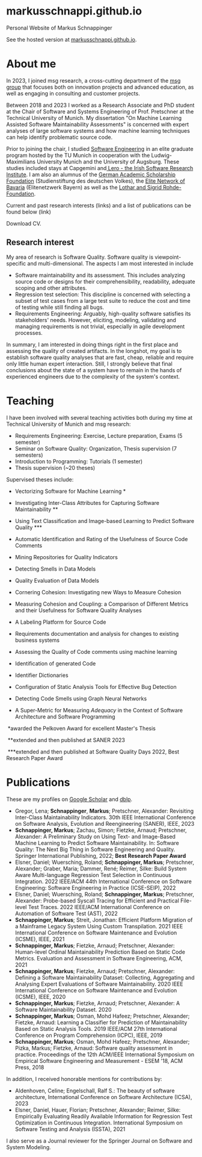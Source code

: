 # markusschnappi.github.io
Personal Website of Markus Schnappinger

See the hosted version at [markusschnappi.github.io](https://markusschnappi.github.io/).



# About me

In 2023, I joined msg research, a cross-cutting department of the [msg group](https://www.msg.group/) that focuses both on innovation projects and advanced education, as well as engaging in consulting and customer projects.



Between 2018 and 2023 I worked as a Research Associate and PhD student at the Chair of Software and Systems Engineering of Prof. Pretschner at the Technical University of Munich. My dissertation "On Machine Learning Assisted Software Maintainability Assessments" is concerned with expert analyses of large software systems and how machine learning techniques can help identify problematic source code. 

Prior to joining the chair, I studied [Software Engineering](https://elite-se.informatik.uni-augsburg.de/) in an elite graduate program hosted by the TU Munich in cooperation with the Ludwig-Maximilians University Munich and the University of Augsburg. These studies included stays at Capgemini and[ Lero - the Irish Software Research Institute](https://www.lero.ie/). I am also an alumnus of the [German Academic Scholarship Foundation](https://www.studienstiftung.de/en/) (Studienstiftung des deutschen Volkes), the [Elite Network of Bavaria](https://www.elitenetzwerk.bayern.de/en/home) (Elitenetzwerk Bayern) as well as the [Lothar and Sigrid Rohde-Foundation](https://www.rohde-stiftung.de/en/home.html).



Current and past research interests (links) and a list of publications can be found below (link)

Download CV. 



## Research interest

My area of research is Software Quality. Software quality is viewpoint-specific and multi-dimensional. The aspects I am most interested in include

- Software maintainability and its assessment. This includes analyzing source code or designs for their comprehensibility, readability, adequate scoping and other attributes.
- Regression test selection: This discipline is concerned with selecting a subset of test cases from a large test suite to reduce the cost and time of testing while still finding all bugs.
- Requirements Engineering: Arguably, high-quality software satisfies its stakeholders' needs. However, eliciting, modeling, validating and managing requirements is not trivial, especially in agile development processes.

In summary, I am interested in doing things right in the first place and assessing the quality of created artifacts. In the longshot, my goal is to establish software quality analyses that are fast, cheap, reliable and require only little human expert interaction. Still, I strongly believe that final conclusions about the state of a system have to remain in the hands of experienced engineers due to the complexity of the system's context.





# Teaching

I have been involved with several teaching activities both during my time at Technical University of Munich and msg research: 

- Requirements Engineering: Exercise, Lecture preparation, Exams  (5 semester)
- Seminar on Software Quality: Organization, Thesis supervision (7 semesters)
- Introduction to Programming: Tutorials (1 semester)
- Thesis supervision (~20 theses)



Supervised theses include: 

- Vectorizing Software for Machine Learning *

- Investigating Inter-Class Attributes for Capturing Software Maintainability **

- Using Text Classification and Image-based Learning to Predict Software Quality ***

- Automatic Identification and Rating of the Usefulness of Source Code Comments

- Mining Repositories for Quality Indicators

- Detecting Smells in Data Models

- Quality Evaluation of Data Models

- Cornering Cohesion: Investigating new Ways to Measure Cohesion

- Measuring Cohesion and Coupling: a Comparison of Different Metrics and their Usefulness for Software Quality Analyses

- A Labeling Platform for Source Code

- Requirements documentation and analysis for changes to existing business systems

- Assessing the Quality of Code comments using machine learning

- Identification of generated Code

- Identifier Dictionaries

- Configuration of Static Analysis Tools for Effective Bug Detection

- Detecting Code Smells using Graph Neural Networks

- A Super-Metric for Measuring *Adequacy* in the Context of Software  Architecture and Software Programming

  
  
  

​	*awarded the Pelkoven Award for excellent Master's Thesis

​	**extended and then published at SANER 2023

​	***extended and then published at Software Quality Days 2022, Best Research Paper Award





# Publications

These are my profiles on [Google Scholar](https://scholar.google.de/citations?hl=de&user=XNp5tm4AAAAJ) and [dblp](https://dblp.org/pid/227/5293.html). 

- Gregor, Lena; **Schnappinger**, **Markus**; Pretschner, Alexander: Revisiting Inter-Class Maintainability Indicators. 30th IEEE International Conference on Software Analysis, Evolution and Reengineering (SANER), IEEE, 2023 
- **Schnappinger, Markus**; Zachau, Simon; Fietzke, Arnaud; Pretschner, Alexander: A Preliminary Study on Using Text- and Image-Based Machine Learning to Predict Software Maintainability. In: Software Quality: The Next Big Thing in Software Engineering and Quality. Springer International Publishing, 2022; **Best Research Paper Award**
- Elsner, Daniel; Wuersching, Roland; **Schnappinger, Markus**; Pretschner, Alexander; Graber, Maria; Dammer, René; Reimer, Silke: Build System Aware Multi-language Regression Test Selection in Continuous Integration. 2022 IEEE/ACM 44th International Conference on Software Engineering: Software Engineering in Practice (ICSE-SEIP), 2022
- Elsner, Daniel; Wuersching, Roland; **Schnappinger, Markus**; Pretschner, Alexander: Probe-based Syscall Tracing for Efficient and Practical File-level Test Traces. 2022 IEEE/ACM International Conference on Automation of Software Test (AST), 2022
- **Schnappinger, Markus**; Streit, Jonathan: Efficient Platform Migration of a Mainframe Legacy System Using Custom Transpilation. 2021 IEEE International Conference on Software Maintenance and Evolution (ICSME), IEEE, 2021
- **Schnappinger, Markus**; Fietzke, Arnaud; Pretschner, Alexander: Human-level Ordinal Maintainability Prediction Based on Static Code Metrics. Evaluation and Assessment in Software Engineering, ACM, 2021
- **Schnappinger, Markus**; Fietzke, Arnaud; Pretschner, Alexander: Defining a Software Maintainability Dataset: Collecting, Aggregating and Analysing Expert Evaluations of Software Maintainability. 2020 IEEE International Conference on Software Maintenance and Evolution (ICSME), IEEE, 2020 
- **Schnappinger, Markus**; Fietzke, Arnaud; Pretschner, Alexander: A Software Maintainability Dataset. 2020 
- **Schnappinger, Markus**; Osman, Mohd Hafeez; Pretschner, Alexander; Fietzke, Arnaud: Learning a Classifier for Prediction of Maintainability Based on Static Analysis Tools. 2019 IEEE/ACM 27th International Conference on Program Comprehension (ICPC), IEEE, 2019
- **Schnappinger, Markus**; Osman, Mohd Hafeez; Pretschner, Alexander; Pizka, Markus; Fietzke, Arnaud: Software quality assessment in practice. Proceedings of the 12th ACM/IEEE International Symposium on Empirical Software Engineering and Measurement - ESEM '18, ACM Press, 2018 



In addition, I received honorable mentions for contributions by: 

- Aldenhoven, Celine; Engelschall, Ralf S.: The beauty of software architecture, International Conference on Software Architecture (ICSA), 2023
- Elsner, Daniel, Hauer, Florian; Pretschner, Alexander; Reimer, Silke: Empirically Evaluating Readily Available Information for Regression Test Optimization in Continuous Integration. International Symposium on Software Testing and Analysis (ISSTA), 2021



I also serve as a Journal reviewer for the Springer Journal on Software and System Modeling.
